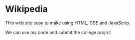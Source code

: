# Wikipedia

This web site easy to make using HTML, CSS and JavaScrip.

We can use my code and submit the college projrct
